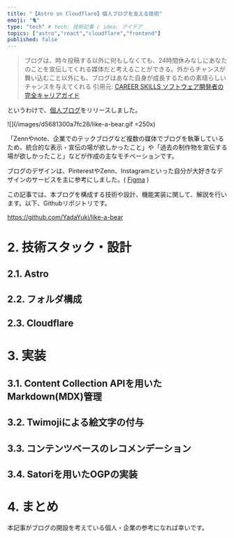 ```yaml
---
title: "【Astro on Cloudflare】個人ブログを支える技術"
emoji: "🐈"
type: "tech" # tech: 技術記事 / idea: アイデア
topics: ["astro","react","cloudflare","frontend"]
published: false
---
```


> ブログは、時々投稿する以外に何もしなくても、24時間休みなしにあなたのことを宣伝してくれる媒体だと考えることができる。外からチャンスが舞い込むこと以外にも、ブログはあなた自身が成長するための素晴らしいチャンスを与えてくれる
> 引用元: [CAREER SKILLS ソフトウェア開発者の完全キャリアガイド](https://www.amazon.co.jp/CAREER-SKILLS-%E3%82%BD%E3%83%95%E3%83%88%E3%82%A6%E3%82%A7%E3%82%A2%E9%96%8B%E7%99%BA%E8%80%85%E3%81%AE%E5%AE%8C%E5%85%A8%E3%82%AD%E3%83%A3%E3%83%AA%E3%82%A2%E3%82%AC%E3%82%A4%E3%83%89-%E3%82%B8%E3%83%A7%E3%83%B3%E3%83%BB%E3%82%BD%E3%83%B3%E3%83%A1%E3%82%BA-ebook/dp/B07FCYSNXT)

というわけで、[個人ブログ](https://blog.yyada.jp/)をリリースしました。

![](/images/d5681300a7fc28/like-a-bear.gif =250x)

「Zennやnote、企業でのテックブログなど複数の媒体でブログを執筆しているため、統合的な表示・宣伝の場が欲しかったこと」や「過去の制作物を宣伝する場が欲しかったこと」などが作成の主なモチベーションです。

ブログのデザインは、PinterestやZenn、Instagramといった自分が大好きなデザインのサービスを主に参考にしました。( [Figma](https://www.figma.com/file/SqkiJqYXNofbHRL6zFuUba/Like-a-bear.?node-id=0-1) )

この記事では、本ブログを構成する技術や設計、機能実装に関して、解説を行います。以下、Githubリポジトリです。

https://github.com/YadaYuki/like-a-bear

# 2. 技術スタック・設計
## 2.1. Astro

## 2.2. フォルダ構成

## 2.3. Cloudflare



# 3. 実装
## 3.1. Content Collection APIを用いたMarkdown(MDX)管理
## 3.2. Twimojiによる絵文字の付与
## 3.3. コンテンツベースのレコメンデーション
## 3.4. Satoriを用いたOGPの実装
 
# 4. まとめ
本記事がブログの開設を考えている個人・企業の参考になれば幸いです。


